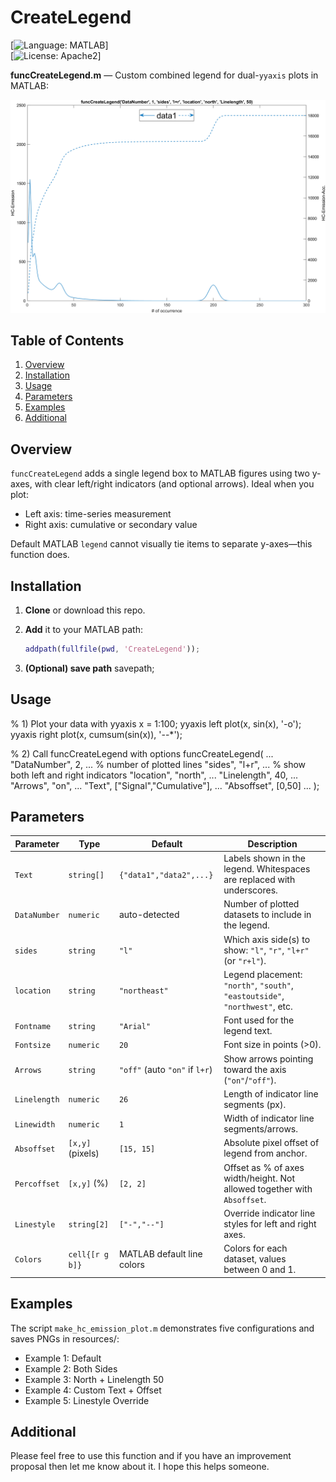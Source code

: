 # CreateLegend

[![Language: MATLAB](https://img.shields.io/badge/Language-MATLAB-blue.svg)]  
[![License: Apache2](https://img.shields.io/badge/License-Apache2-yellow.svg)]

**funcCreateLegend.m** — Custom combined legend for dual-`yyaxis` plots in MATLAB:
<div align="center">
    <img src="resources/Example3.png">
</div>


## Table of Contents

1. [Overview](#overview)  
2. [Installation](#installation)  
3. [Usage](#usage)  
4. [Parameters](#parameters)  
5. [Examples](#examples)  
6. [Additional](#additional)


## Overview

`funcCreateLegend` adds a single legend box to MATLAB figures using two y-axes, with clear left/right indicators (and optional arrows). Ideal when you plot:

- Left axis: time-series measurement  
- Right axis: cumulative or secondary value  

Default MATLAB `legend` cannot visually tie items to separate y-axes—this function does.


## Installation

1. **Clone** or download this repo.  
2. **Add** it to your MATLAB path:

   ```matlab
   addpath(fullfile(pwd, 'CreateLegend'));
3. **(Optional) save path** savepath;


## Usage
% 1) Plot your data with yyaxis
x = 1:100;
yyaxis left
plot(x, sin(x), '-o');
yyaxis right
plot(x, cumsum(sin(x)), '--*');

% 2) Call funcCreateLegend with options
funcCreateLegend( ...
    "DataNumber", 2,      ... % number of plotted lines
    "sides", "l+r",       ... % show both left and right indicators
    "location", "north",  ...
    "Linelength", 40,     ...
    "Arrows", "on",       ...
    "Text", ["Signal","Cumulative"], ...
    "Absoffset", [0,50]   ...
);

## Parameters
| Parameter     | Type              | Default                        | Description |
|---------------|-------------------|--------------------------------|-------------|
| `Text`        | `string[]`        | `{"data1","data2",...}`        | Labels shown in the legend. Whitespaces are replaced with underscores. |
| `DataNumber`  | `numeric`         | auto-detected                  | Number of plotted datasets to include in the legend. |
| `sides`       | `string`          | `"l"`                          | Which axis side(s) to show: `"l"`, `"r"`, `"l+r"` (or `"r+l"`). |
| `location`    | `string`          | `"northeast"`                  | Legend placement: `"north"`, `"south"`, `"eastoutside"`, `"northwest"`, etc. |
| `Fontname`    | `string`          | `"Arial"`                      | Font used for the legend text. |
| `Fontsize`    | `numeric`         | `20`                           | Font size in points (>0). |
| `Arrows`      | `string`          | `"off"` (auto `"on"` if `l+r`) | Show arrows pointing toward the axis (`"on"`/`"off"`). |
| `Linelength`  | `numeric`         | `26`                           | Length of indicator line segments (px). |
| `Linewidth`   | `numeric`         | `1`                            | Width of indicator line segments/arrows. |
| `Absoffset`   | `[x,y]` (pixels)  | `[15, 15]`                     | Absolute pixel offset of legend from anchor. |
| `Percoffset`  | `[x,y]` (%)       | `[2, 2]`                       | Offset as % of axes width/height. Not allowed together with `Absoffset`. |
| `Linestyle`   | `string[2]`       | `["-","--"]`                   | Override indicator line styles for left and right axes. |
| `Colors`      | `cell{[r g b]}`   | MATLAB default line colors     | Colors for each dataset, values between 0 and 1. |

## Examples
The script `make_hc_emission_plot.m` demonstrates five configurations and saves PNGs in resources/:
- Example 1: Default
- Example 2: Both Sides
- Example 3: North + Linelength 50
- Example 4: Custom Text + Offset
- Example 5: Linestyle Override

## Additional
Please feel free to use this function and if you have an improvement proposal then let me know about it.
I hope this helps someone.
